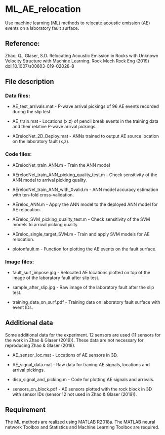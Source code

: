 # ML_AE_relocation
Use machine learning (ML) methods to relocate acoustic emission (AE) events on a laboratory fault surface.

## Reference:
Zhao, Q., Glaser, S.D. Relocating Acoustic Emission in Rocks with Unknown Velocity Structure with Machine Learning. Rock Mech Rock Eng (2019) doi:10.1007/s00603-019-02028-8

## File description

### Data files:

* AE_test_arrivals.mat - P-wave arrival pickings of 96 AE events recorded during the slip test.

* AE_train.mat - Locations (x,z) of pencil break events in the training data and their relative P-wave arrival pickings.

* AErelocNet_2D_Deploy.mat - ANNs trained to output AE source location on the laboratory fault (x,z).

### Code files:
* AErelocNet_train_ANN.m	- Train the ANN model

* AErelocNet_train_ANN_picking_quality_test.m - Check sensitivity of the ANN model to arrival picking quality.

* AErelocNet_train_ANN_with_Xvalid.m  - ANN model accuracy estimation with ten-fold cross-validation.

* AEreloc_ANN.m	- Apply the ANN model to the deployed ANN model for AE relocation.

* AEreloc_SVM_picking_quality_test.m	- Check sensitivity of the SVM models to arrival picking quality.

* AEreloc_single_target_SVM.m	- Train and apply SVM models for AE relocation.

* plotonfault.m - Function for plotting the AE events on the fault surface.

### Image files:

* fault_surf_impose.jpg - Relocated AE locations plotted  on top of the image of the laboratory fault after slip test.

* sample_after_slip.jpg - Raw image of the laboratory fault after the slip test.

* training_data_on_surf.pdf - Training data on laboratory fault surface with event IDs.

## Additional data
Some additional data for the experiment. 12 sensors are used (11 sensors for the work in Zhao & Glaser (2019)). These data are not necessary for reproducing Zhao & Glaser (2019).

* AE_sensor_loc.mat - Locations of AE sensors in 3D.

* AE_signal_data.mat - Raw data for traning AE signals, locations and arrival pickings.

* disp_signal_and_picking.m - Code for plotting AE signals and arrivals.

* sensors_on_block.pdf - AE sensors plotted with the rock block in 3D with sensor IDs (sensor 12 not used in Zhao & Glaser (2019)).

## Requirement

The ML methods are realized using MATLAB R2018a. The MATLAB neural network Toolbox and Statistics and Machine Learning Toolbox are required.
